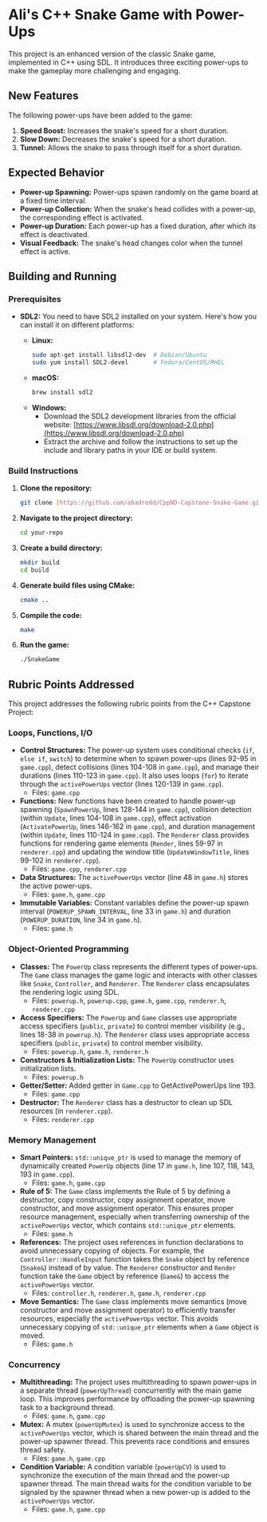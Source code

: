 # Ali's C++ Snake Game with Power-Ups

This project is an enhanced version of the classic Snake game, implemented in C++ using SDL. It introduces three exciting power-ups to make the gameplay more challenging and engaging.

## New Features

The following power-ups have been added to the game:

1.  **Speed Boost:** Increases the snake's speed for a short duration.
2.  **Slow Down:** Decreases the snake's speed for a short duration.
3.  **Tunnel:** Allows the snake to pass through itself for a short duration.

## Expected Behavior

*   **Power-up Spawning:** Power-ups spawn randomly on the game board at a fixed time interval.
*   **Power-up Collection:** When the snake's head collides with a power-up, the corresponding effect is activated.
*   **Power-up Duration:** Each power-up has a fixed duration, after which its effect is deactivated.
*   **Visual Feedback:** The snake's head changes color when the tunnel effect is active.

## Building and Running

### Prerequisites

*   **SDL2:** You need to have SDL2 installed on your system. Here's how you can install it on different platforms:

    *   **Linux:**
        ```bash
        sudo apt-get install libsdl2-dev  # Debian/Ubuntu
        sudo yum install SDL2-devel       # Fedora/CentOS/RHEL
        ```
    *   **macOS:**
        ```bash
        brew install sdl2
        ```
    *   **Windows:**
        *   Download the SDL2 development libraries from the official website: [https://www.libsdl.org/download-2.0.php](https://www.libsdl.org/download-2.0.php)
        *   Extract the archive and follow the instructions to set up the include and library paths in your IDE or build system.

### Build Instructions

1.  **Clone the repository:**
    ```bash
    git clone [https://github.com/abadredd/CppND-Capstone-Snake-Game.git]([https://github.com/your-username/your-repo.git](https://github.com/abadredd/CppND-Capstone-Snake-Game.git))
    ```
2.  **Navigate to the project directory:**
    ```bash
    cd your-repo
    ```
3.  **Create a build directory:**
    ```bash
    mkdir build
    cd build
    ```
4.  **Generate build files using CMake:**
    ```bash
    cmake ..
    ```
5.  **Compile the code:**
    ```bash
    make
    ```
6.  **Run the game:**
    ```bash
    ./SnakeGame
    ```

## Rubric Points Addressed

This project addresses the following rubric points from the C++ Capstone Project:

### Loops, Functions, I/O

*   **Control Structures:** The power-up system uses conditional checks (`if`, `else if`, `switch`) to determine when to spawn power-ups (lines 92-95 in `game.cpp`), detect collisions (lines 104-108 in `game.cpp`), and manage their durations (lines 110-123 in `game.cpp`). It also uses loops (`for`) to iterate through the `activePowerUps` vector (lines 120-139 in `game.cpp`).
    *   Files: `game.cpp`
*   **Functions:** New functions have been created to handle power-up spawning (`SpawnPowerUp`, lines 128-144 in `game.cpp`), collision detection (within `Update`, lines 104-108 in `game.cpp`), effect activation (`ActivatePowerUp`, lines 146-162 in `game.cpp`), and duration management (within `Update`, lines 110-124 in `game.cpp`). The `Renderer` class provides functions for rendering game elements (`Render`, lines 59-97 in `renderer.cpp`) and updating the window title (`UpdateWindowTitle`, lines 99-102 in `renderer.cpp`).
    *   Files: `game.cpp`, `renderer.cpp`
*   **Data Structures:** The `activePowerUps` vector (line 48 in `game.h`) stores the active power-ups.
    *   Files: `game.h`, `game.cpp`
*   **Immutable Variables:** Constant variables define the power-up spawn interval (`POWERUP_SPAWN_INTERVAL`, line 33 in `game.h`) and duration (`POWERUP_DURATION`, line 34 in `game.h`).
    *   Files: `game.h`

### Object-Oriented Programming

*   **Classes:** The `PowerUp` class represents the different types of power-ups. The `Game` class manages the game logic and interacts with other classes like `Snake`, `Controller`, and `Renderer`. The `Renderer` class encapsulates the rendering logic using SDL.
    *   Files: `powerup.h`, `powerup.cpp`, `game.h`, `game.cpp`, `renderer.h`, `renderer.cpp`
*   **Access Specifiers:** The `PowerUp` and `Game` classes use appropriate access specifiers (`public`, `private`) to control member visibility (e.g., lines 18-38 in `powerup.h`). The `Renderer` class uses appropriate access specifiers (`public`, `private`) to control member visibility.
    *   Files: `powerup.h`, `game.h`, `renderer.h`
*   **Constructors & Initialization Lists:** The `PowerUp` constructor uses initialization lists. 
    *   Files: `powerup.h`
*   **Getter/Setter:** Added getter in  `Game.cpp` to GetActivePowerUps line 193. 
    *   Files: `game.cpp`
*   **Destructor:** The `Renderer` class has a destructor to clean up SDL resources (in `renderer.cpp`).
    *   Files: `renderer.cpp`

### Memory Management

*   **Smart Pointers:** `std::unique_ptr` is used to manage the memory of dynamically created `PowerUp` objects (line 17 in `game.h`, line 107, 118, 143, 193 in `game.cpp`).
    *   Files: `game.h`, `game.cpp`
*   **Rule of 5:** The `Game` class implements the Rule of 5 by defining a destructor, copy constructor, copy assignment operator, move constructor, and move assignment operator. This ensures proper resource management, especially when transferring ownership of the `activePowerUps` vector, which contains `std::unique_ptr` elements.
    *   Files: `game.h`
*   **References:** The project uses references in function declarations to avoid unnecessary copying of objects. For example, the `Controller::HandleInput` function takes the `Snake` object by reference (`Snake&`) instead of by value. The `Renderer` constructor and `Render` function take the `Game` object by reference (`Game&`) to access the `activePowerUps` vector.
    *   Files: `controller.h`, `renderer.h`, `game.h`, `renderer.cpp` 
*   **Move Semantics:** The `Game` class implements move semantics (move constructor and move assignment operator) to efficiently transfer resources, especially the `activePowerUps` vector. This avoids unnecessary copying of `std::unique_ptr` elements when a `Game` object is moved.
    *   Files: `game.h`

### Concurrency

*   **Multithreading:** The project uses multithreading to spawn power-ups in a separate thread (`powerUpThread`) concurrently with the main game loop. This improves performance by offloading the power-up spawning task to a background thread.
    *   Files: `game.h`, `game.cpp`
*   **Mutex:** A mutex (`powerUpMutex`) is used to synchronize access to the `activePowerUps` vector, which is shared between the main thread and the power-up spawner thread. This prevents race conditions and ensures thread safety.
    *   Files: `game.h`, `game.cpp`
*   **Condition Variable:** A condition variable (`powerUpCV`) is used to synchronize the execution of the main thread and the power-up spawner thread. The main thread waits for the condition variable to be signaled by the spawner thread when a new power-up is added to the `activePowerUps` vector.
    *   Files: `game.h`, `game.cpp`


